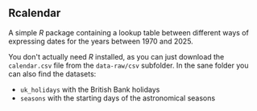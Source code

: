 ## Rcalendar

A simple $R$ package containing a lookup table between different ways of expressing dates for the years between 1970 and 2025. 

You don't actually need $R$ installed, as you can just download the `calendar.csv` file from the `data-raw/csv` subfolder. In the sane folder you can also find the datasets:
- `uk_holidays` with the British Bank holidays
- `seasons` with the starting days of the astronomical seasons
